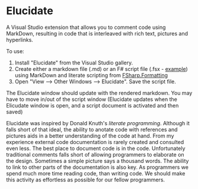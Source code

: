 # Elucidate #

A Visual Studio extension that allows you to comment code using MarkDown, resulting in code that is interleaved with rich text, pictures and hyperlinks.

To use:

1. Install "Elucidate" from the Visual Studio gallery. 
2. Create either a markdown file (.md) or an F# script file (.fsx - [example](https://raw.githubusercontent.com/tpetricek/FSharp.Formatting/master/docs/content/sidebyside/script.fsx)) using MarkDown and literate scripting from [FSharp.Formatting](http://tpetricek.github.io/FSharp.Formatting/)
3. Open "View --> Other Windows --> Elucidate".  Save the script file. 

The Elucidate window should update with the rendered markdown. You may have to move in/out of the script window (Elucidate updates when the Elicudate window is open, and a script document is activated and then saved)


Elucidate was inspired by Donald Knuth's *literate programming*. Although it falls short of that ideal, the ability to anotate code with references and pictures aids in a better understanding of the code at hand. From my experience external code documentation is rarely created and consulted even less. The best place to document code is in the code. Unfortunately traditional comments falls short of allowing programmers to elaborate on the design. Sometimes a simple picture says a thousand words. The ability to link to other parts of the documentation is also key. As programmers we spend much more time reading code, than writing code. We should make this activity as effortless as possible for our fellow programmers.
